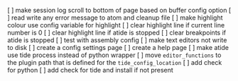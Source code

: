[ ] make session log scroll to bottom of page based on buffer config option
[ ] read write any error message to atom and cleanup file
[ ] make highlight colour use config variable for highlight
[ ] clear highlight line if current line number is 0
[ ] clear highlight line if atide is stopped
[ ] clear breakpoints if atide is stopped
[ ] test with assembly config
[ ] make text editors not write to disk
[ ] create a config settings page
[ ] create a help page
[ ] make atide use tide process instead of python wrapper
[ ] move `editor_functions` to the plugin path that is defined for the `tide_config_location`
[ ] add check for python
[ ] add check for tide and install if not present
